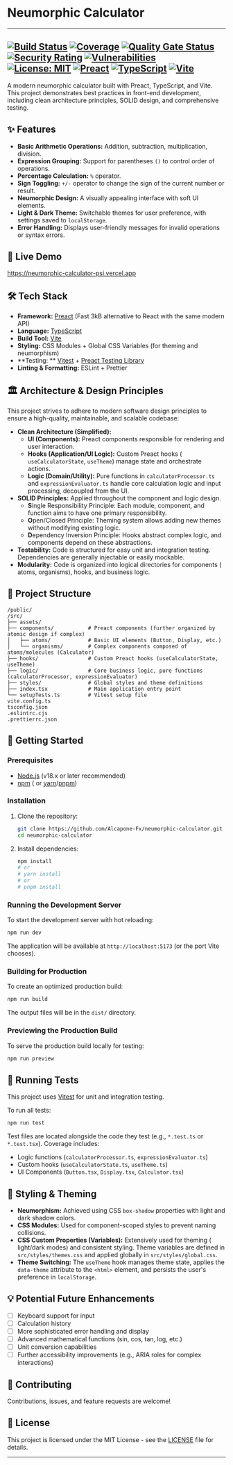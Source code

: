 # Neumorphic Calculator

---
[![Build Status](https://img.shields.io/github/actions/workflow/status/Alcapone-Fx/neumorphic-calculator/sonar.yml?branch=main&style=for-the-badge&logo=githubactions&logoColor=white)](https://github.com/Alcapone-Fx/neumorphic-calculator/actions)
[![Coverage](https://sonarcloud.io/api/project_badges/measure?project=Alcapone-Fx_neumorphic-calculator&metric=coverage)](https://sonarcloud.io/summary/new_code?id=Alcapone-Fx_neumorphic-calculator)
[![Quality Gate Status](https://sonarcloud.io/api/project_badges/measure?project=Alcapone-Fx_neumorphic-calculator&metric=alert_status)](https://sonarcloud.io/summary/new_code?id=Alcapone-Fx_neumorphic-calculator)
[![Security Rating](https://sonarcloud.io/api/project_badges/measure?project=Alcapone-Fx_neumorphic-calculator&metric=security_rating)](https://sonarcloud.io/summary/new_code?id=Alcapone-Fx_neumorphic-calculator)
[![Vulnerabilities](https://sonarcloud.io/api/project_badges/measure?project=Alcapone-Fx_neumorphic-calculator&metric=vulnerabilities)](https://sonarcloud.io/summary/new_code?id=Alcapone-Fx_neumorphic-calculator)  
[![License: MIT](https://img.shields.io/badge/License-MIT-yellow.svg?style=for-the-badge)](https://opensource.org/licenses/MIT)
[![Preact](https://img.shields.io/badge/Preact-%5E10.25.3-673AB8?style=for-the-badge&logo=preact&logoColor=white)](https://preactjs.com/)
[![TypeScript](https://img.shields.io/badge/TypeScript-%5E5.8.3-3178C6?style=for-the-badge&logo=typescript&logoColor=white)](https://www.typescriptlang.org/)
[![Vite](https://img.shields.io/badge/Vite-%5E6.0.4-646CFF?style=for-the-badge&logo=vite&logoColor=white)](https://vitejs.dev/)
---

A modern neumorphic calculator built with Preact, TypeScript, and Vite. This
project demonstrates best practices in front-end development, including clean
architecture principles, SOLID design, and comprehensive testing.

## ✨ Features

* **Basic Arithmetic Operations:** Addition, subtraction, multiplication,
  division.
* **Expression Grouping:** Support for parentheses `()` to control order of
  operations.
* **Percentage Calculation:** `%` operator.
* **Sign Toggling:** `+/-` operator to change the sign of the current number or
  result.
* **Neumorphic Design:** A visually appealing interface with soft UI elements.
* **Light & Dark Theme:** Switchable themes for user preference, with settings
  saved to `localStorage`.
* **Error Handling:** Displays user-friendly messages for invalid operations or
  syntax errors.

## 🚀 Live Demo

https://neumorphic-calculator-psi.vercel.app

## 🛠️ Tech Stack

* **Framework:** [Preact](https://preactjs.com/) (Fast 3kB alternative to React
  with the same modern API)
* **Language:** [TypeScript](https://www.typescriptlang.org/)
* **Build Tool:** [Vite](https://vitejs.dev/)
* **Styling:** CSS Modules + Global CSS Variables (for theming and neumorphism)
* **Testing:
  ** [Vitest](https://vitest.dev/) + [Preact Testing Library](https://testing-library.com/docs/preact-testing-library/intro/)
* **Linting & Formatting:** ESLint + Prettier

## 🏛️ Architecture & Design Principles

This project strives to adhere to modern software design principles to ensure a
high-quality, maintainable, and scalable codebase:

* **Clean Architecture (Simplified):**
    * **UI (Components):** Preact components responsible for rendering and user
      interaction.
    * **Hooks (Application/UI Logic):** Custom Preact hooks (
      `useCalculatorState`, `useTheme`) manage state and orchestrate actions.
    * **Logic (Domain/Utility):** Pure functions in `calculatorProcessor.ts` and
      `expressionEvaluator.ts` handle core calculation logic and input
      processing, decoupled from the UI.
* **SOLID Principles:** Applied throughout the component and logic design.
    * **S**ingle Responsibility Principle: Each module, component, and function
      aims to have one primary responsibility.
    * **O**pen/Closed Principle: Theming system allows adding new themes without
      modifying existing logic.
    * **D**ependency Inversion Principle: Hooks abstract complex logic, and
      components depend on these abstractions.
* **Testability:** Code is structured for easy unit and integration testing.
  Dependencies are generally injectable or easily mockable.
* **Modularity:** Code is organized into logical directories for components (
  atoms, organisms), hooks, and business logic.

## 📂 Project Structure

```
/public/                  
/src/
├── assets/               
├── components/           # Preact components (further organized by atomic design if complex)
│   ├── atoms/            # Basic UI elements (Button, Display, etc.)
│   └── organisms/        # Complex components composed of atoms/molecules (Calculator)
├── hooks/                # Custom Preact hooks (useCalculatorState, useTheme)
├── logic/                # Core business logic, pure functions (calculatorProcessor, expressionEvaluator)
├── styles/               # Global styles and theme definitions
├── index.tsx             # Main application entry point
└── setupTests.ts         # Vitest setup file
vite.config.ts            
tsconfig.json             
.eslintrc.cjs             
.prettierrc.json          
```

## 🏁 Getting Started

### Prerequisites

* [Node.js](https://nodejs.org/) (v18.x or later recommended)
* [npm](https://www.npmjs.com/) (
  or [yarn](https://yarnpkg.com/)/[pnpm](https://pnpm.io/))

### Installation

1. Clone the repository:
   ```bash
   git clone https://github.com/Alcapone-Fx/neumorphic-calculator.git
   cd neumorphic-calculator
   ```
2. Install dependencies:
   ```bash
   npm install
   # or
   # yarn install
   # or
   # pnpm install
   ```

### Running the Development Server

To start the development server with hot reloading:

```bash
npm run dev
```

The application will be available at `http://localhost:5173` (or the port Vite
chooses).

### Building for Production

To create an optimized production build:

```bash
npm run build
```

The output files will be in the `dist/` directory.

### Previewing the Production Build

To serve the production build locally for testing:

```bash
npm run preview
```

## 🧪 Running Tests

This project uses [Vitest](https://vitest.dev/) for unit and integration
testing.

To run all tests:

```bash
npm run test
```

Test files are located alongside the code they test (e.g., `*.test.ts` or
`*.test.tsx`). Coverage includes:

* Logic functions (`calculatorProcessor.ts`, `expressionEvaluator.ts`)
* Custom hooks (`useCalculatorState.ts`, `useTheme.ts`)
* UI Components (`Button.tsx`, `Display.tsx`, `Calculator.tsx`)

## 🎨 Styling & Theming

* **Neumorphism:** Achieved using CSS `box-shadow` properties with light and
  dark shadow colors.
* **CSS Modules:** Used for component-scoped styles to prevent naming
  collisions.
* **CSS Custom Properties (Variables):** Extensively used for theming (
  light/dark modes) and consistent styling. Theme variables are defined in
  `src/styles/themes.css` and applied globally in `src/styles/global.css`.
* **Theme Switching:** The `useTheme` hook manages theme state, applies the
  `data-theme` attribute to the `<html>` element, and persists the user's
  preference in `localStorage`.

## 💡 Potential Future Enhancements

*   [ ] Keyboard support for input
*   [ ] Calculation history
*   [ ] More sophisticated error handling and display
*   [ ] Advanced mathematical functions (sin, cos, tan, log, etc.)
*   [ ] Unit conversion capabilities
*   [ ] Further accessibility improvements (e.g., ARIA roles for complex
    interactions)

## 🤝 Contributing

Contributions, issues, and feature requests are welcome!

## 📄 License

This project is licensed under the MIT License - see the [LICENSE](LICENSE) file
for details.

---
